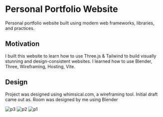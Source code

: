# Personal Portfolio Website 
Personal portfolio website built using modern web frameworks, libraries, and practices.
## Motivation
I built this website to learn how to use Three.js & Tailwind to build visually stunning and design-consistent websites. I learned how to use Blender, Three, Wireframing, Hosting, Vite. 

## Design
Project was designed using whimsical.com, a wireframing tool. Initial draft came out as.
Room was designed by me using Blender

![p3](https://user-images.githubusercontent.com/81592033/178883490-f97d9fd5-2ce0-42b3-93b3-ddd5b74d6b41.png)
![p2](https://user-images.githubusercontent.com/81592033/178883494-fbe42e1a-faaa-4fbf-b557-8a82eda8236e.png)
![p1](https://user-images.githubusercontent.com/81592033/178883496-18eb3465-bd9b-44f8-a1b8-70f8a031609e.png)
